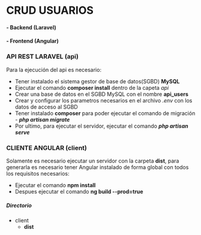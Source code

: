 # CRUD USUARIOS
#### - Backend (Laravel) 
#### - Frontend (Angular)

### API REST LARAVEL (api)

Para la ejecución del api es necesario:
+ Tener instalado el sistema gestor de base de datos(SGBD) **MySQL**
+ Ejecutar el comando **composer install** dentro de la capeta *api*
+ Crear una base de datos en el SGBD MySQL con el nombre **api_users**
+ Crear y configurar los parametros necesarios en el archivo *.env* con los datos de acceso al SGBD
+ Tener instalado **composer** para poder ejecutar el comando de migración - ***php artisan migrate***
+ Por ultimo, para ejecutar el servidor, ejecutar el comando ***php artisan serve***

### CLIENTE ANGULAR (client)

Solamente es necesario ejecutar un servidor con la carpeta **dist**, para generarla es necesario tener Angular instalado de forma global con todos los requisitos
necesarios:
+ Ejecutar el comando **npm install**
+ Despues ejecutar el comando **ng build --prod=true**
##### Directorio
* client
  - **dist**
